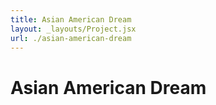 ```yaml
---
title: Asian American Dream
layout: _layouts/Project.jsx
url: ./asian-american-dream
---
```


# Asian American Dream

